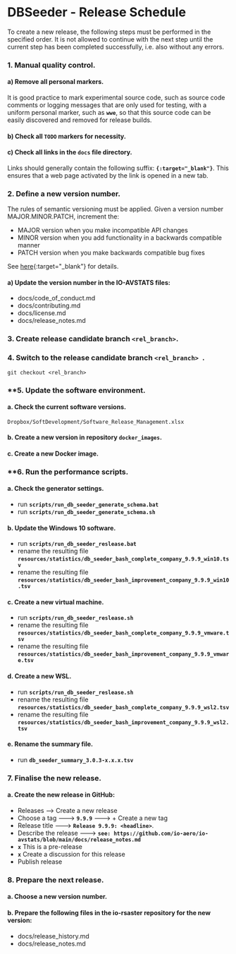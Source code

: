 # DBSeeder - Release Schedule

To create a new release, the following steps must be performed in the specified order.
It is not allowed to continue with the next step until the current step has been completed successfully, i.e. also without any errors. 

### **1. Manual quality control**.

#### a) Remove all personal markers.

It is good practice to mark experimental source code, such as source code comments or logging messages that are only used for testing, with a uniform personal marker, such as **`wwe`**, so that this source code can be easily discovered and removed for release builds.

#### b) Check all **`TODO`** markers for necessity.

#### c) Check all links in the **`docs`** file directory.

Links should generally contain the following suffix: **`{:target="_blank"}`**. 
This ensures that a web page activated by the link is opened in a new tab.

### **2. Define a new version number**.

The rules of semantic versioning must be applied. 
Given a version number MAJOR.MINOR.PATCH, increment the:

* MAJOR version when you make incompatible API changes
* MINOR version when you add functionality in a backwards compatible manner
* PATCH version when you make backwards compatible bug fixes

See [here](https://semver.org/){:target="_blank"} for details.

#### a) Update the version number in the **IO-AVSTATS** files:

- docs/code_of_conduct.md
- docs/contributing.md
- docs/license.md
- docs/release_notes.md

### **3. Create release candidate branch `<rel_branch>`**.

### **4. Switch to the release candidate branch `<rel_branch> `**.

    git checkout <rel_branch>

### **5. Update the software environment.

#### a. Check the current software versions.

    Dropbox/SoftDevelopment/Software_Release_Management.xlsx

#### b. Create a new version in repository **`docker_images`**.

#### c. Create a new Docker image.

### **6. Run the performance scripts.

#### a. Check the generator settings.

- run **`scripts/run_db_seeder_generate_schema.bat`**
- run **`scripts/run_db_seeder_generate_schema.sh`**

#### b. Update the Windows 10 software.

- run **`scripts/run_db_seeder_reslease.bat`**
- rename the resulting file **`resources/statistics/db_seeder_bash_complete_company_9.9.9_win10.tsv`**
- rename the resulting file **`resources/statistics/db_seeder_bash_improvement_company_9.9.9_win10.tsv`**

#### c. Create a new virtual machine.

- run **`scripts/run_db_seeder_reslease.sh`**
- rename the resulting file **`resources/statistics/db_seeder_bash_complete_company_9.9.9_vmware.tsv`**
- rename the resulting file **`resources/statistics/db_seeder_bash_improvement_company_9.9.9_vmware.tsv`**

#### d. Create a new WSL.

- run **`scripts/run_db_seeder_reslease.sh`**
- rename the resulting file **`resources/statistics/db_seeder_bash_complete_company_9.9.9_wsl2.tsv`**
- rename the resulting file **`resources/statistics/db_seeder_bash_improvement_company_9.9.9_wsl2.tsv`**

#### e. Rename the summary file.

- run **`db_seeder_summary_3.0.3-x.x.x.tsv`**

### **7. Finalise the new release**.

#### a. Create the new release in GitHub:

- Releases --> Create a new release
- Choose a tag ---> **`9.9.9`** ---> + Create a new tag
- Release title ---> **`Release 9.9.9: <headline>`**.
- Describe the release ---> **`see: https://github.com/io-aero/io-avstats/blob/main/docs/release_notes.md`**
- **`x`** This is a pre-release
- **`x`** Create a discussion for this release
- Publish release

### **8. Prepare the next release**.

#### a. Choose a new version number.

#### b. Prepare the following files in the **io-rsaster** repository for the new version:

- docs/release_history.md
- docs/release_notes.md
